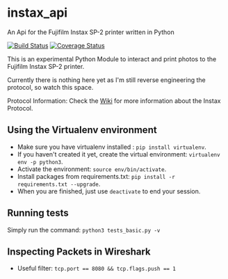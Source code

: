 # instax_api
An Api for the Fujifilm Instax SP-2 printer written in Python

[![Build Status](https://img.shields.io/travis/jpwsutton/instax_api/master.svg)](https://travis-ci.org/jpwsutton/instax_api)
[![Coverage Status](https://img.shields.io/coveralls/jpwsutton/instax_api/master.svg)](https://coveralls.io/github/jpwsutton/instax_api?branch=master)

This is an experimental Python Module to interact and print photos to the Fujifilm Instax SP-2 printer.

Currently there is nothing here yet as I'm still reverse engineering the protocol, so watch this space.

Protocol Information: Check the [Wiki](https://github.com/jpwsutton/instax_api/wiki) for more information about the Instax Protocol.




## Using the Virtualenv environment

* Make sure you have virtualenv installed : `pip install virtualenv`.
* If you haven't created it yet, create the virtual environment: `virtualenv env -p python3`.
* Activate the environment: `source env/bin/activate`.
* Install packages from requirements.txt: `pip install -r requirements.txt --upgrade`.
* When you are finished, just use `deactivate` to end your session.

## Running tests
Simply run the command: `python3 tests_basic.py -v`


## Inspecting Packets in Wireshark
* Useful filter: `tcp.port == 8080 && tcp.flags.push == 1`
